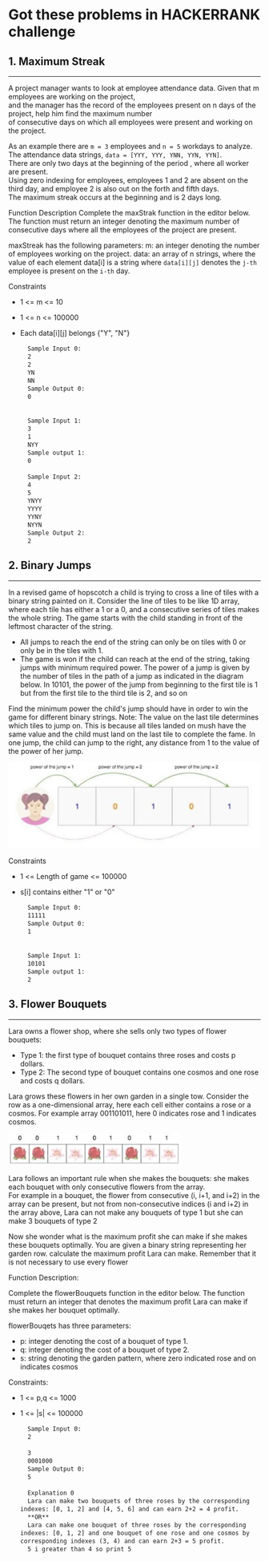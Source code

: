 # Got these problems in HACKERRANK challenge


## 1. Maximum Streak
----

A project manager wants to look at employee attendance data. Given that m employees are working on the project,  
and the manager has the record of the employees present on n days of the project, help him find the maximum number  
of consecutive days on which all employees were present and working on the project.   

As an example there are `m = 3` employees and `n = 5` workdays to analyze.    
The attendance data strings, `data = [YYY, YYY, YNN, YYN, YYN]`.   
There are only two days at the beginning of the period , where all worker are present.  
Using zero indexing for employees, employees 1 and 2 are absent on the third day, and employee 2 is also out on the forth and fifth days.  
The maximum streak occurs at the beginning and is 2 days long.  

Function Description
Complete the maxStrak function in the editor below. The function must return an integer denoting the maximum number of consecutive days where all the employees of the project are present. 

maxStreak has the following parameters:
m: an integer denoting the number of employees working on the project.
data: an array of n strings, where the value of each element data[i] is a string where `data[i][j]` denotes the `j-th` employee is present on the `i-th` day.


Constraints
- 1 <= m <= 10
- 1 <= n <= 100000
- Each data[i][j] belongs {"Y", "N"}

		Sample Input 0:
		2
		2
		YN
		NN
		Sample Output 0:
		0
		

		Sample Input 1:
		3
		1
		NYY
		Sample output 1:
		0
		
		Sample Input 2:
		4
		5
		YNYY
		YYYY
		YYNY
		NYYN
		Sample Output 2:
		2
		
## 2. Binary Jumps
----

In a revised game of hopscotch a child is trying to cross a line of tiles with a binary string painted on it. Consider the line of tiles to be like 1D array, where each tile has either a 1 or a 0, and a consecutive series of tiles makes the whole string. The game starts with the child standing in front of the leftmost character of the string.
- All jumps to reach the end of the string can only be on tiles with 0 or only be in the tiles with 1.
- The game is won if the child can reach at the end of the string, taking jumps with minimum required power. The power of a jump is given by the number of tiles in the path of a jump as indicated in the diagram below. In 10101, the power of the jump from beginning to the first tile is 1 but from the first tile to the third tile is 2, and so on

Find the minimum power the child's jump should have in order to win the game for different binary strings.
Note: The value on the last tile determines which tiles to jump on. This is because all tiles landed on mush have the same value and the child must land on the last tile to complete the fame. In one jump, the child can jump to the right, any distance from 1 to the value of the power of her jump.

[image1]: ./images/BinaryJumpsExample.JPG "BinaryJumpsExample"
![BinaryJumpsExample][image1]

Constraints
- 1 <= Length of game <= 100000
- s[i] contains either "1" or "0"

		Sample Input 0:
		11111
		Sample Output 0:
		1
		

		Sample Input 1:
		10101
		Sample output 1:
		2


## 3. Flower Bouquets 
----
Lara owns a flower shop, where she sells only two types of flower bouquets:
- Type 1: the first type of bouquet contains three roses and costs p dollars.
- Type 2: The second type of bouquet contains one cosmos and one rose and costs q dollars.

Lara grows these flowers in her own garden in a single tow. Consider the row as a one-dimensional array, here each cell either contains a rose or a cosmos. For example array 001101011, here 0 indicates rose and 1 indicates cosmos.

[image2]: ./images/FlowerBouquets.JPG "FlowerBouquets"
![FlowerBouquets][image2]


Lara follows an important rule when she makes the bouquets: she makes each bouquet with only consecutive flowers from the array.   
For example in a bouquet, the flower from consecutive (i, i+1, and i+2) in the array can be present, but not from non-consecutive indices (i and i+2) in the array above, Lara can not make any bouquets of type 1 but she can make 3 bouquets of type 2

Now she wonder what is the maximum profit she can make if she makes these bouquets optimally. You are given a binary string representing her garden row. calculate the maximum profit Lara can make. Remember that it is not necessary to use every flower

Function Description:

Complete the flowerBouquets function in the editor below. The function must return an integer that denotes the maximum profit Lara can make if she makes her bouquet optimally.

flowerBouqets has three parameters:
- p: integer denoting the cost of a bouquet of type 1.
- q: integer denoting the cost of a bouquet of type 2.
- s: string denoting the garden pattern, where zero indicated rose and on indicates cosmos

Constraints:

- 1 <=  p,q <= 1000
- 1 <= |s| <= 100000


		Sample Input 0:
		2
		
		3
		0001000
		Sample Output 0:
		5
		
		Explanation 0
		Lara can make two bouquets of three roses by the corresponding indexes: [0, 1, 2] and [4, 5, 6] and can earn 2+2 = 4 profit.
		**OR**
		Lara can make one bouquet of three roses by the corresponding indexes: [0, 1, 2] and one bouquet of one rose and one cosmos by corresponding indexes (3, 4) and can earn 2+3 = 5 profit.
		5 i greater than 4 so print 5
		
		
		
		
		

		